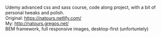 Udemy advanced css and sass course, code along project, with a bit of personal tweaks and polish.  
Original: https://natours.netlify.com/  
My: http://natours.gregos.net/  
BEM framework, full responsive images, desktop-first (unfortuntely)

